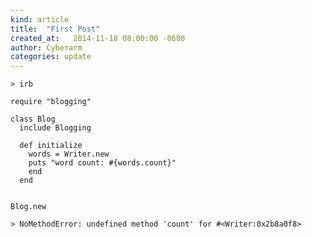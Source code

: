```yaml
---
kind: article
title:  "First Post"
created_at:   2014-11-18 08:00:00 -0600
author: Cyberarm
categories: update
---
```

    > irb

    require "blogging"

    class Blog
      include Blogging

      def initialize
        words = Writer.new
        puts "word count: #{words.count}"
        end
      end


    Blog.new

    > NoMethodError: undefined method 'count' for #<Writer:0x2b8a0f8>